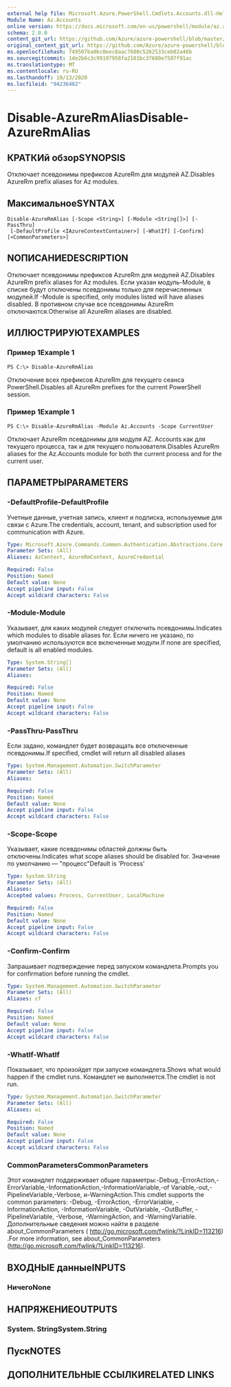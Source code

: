 ```yaml
---
external help file: Microsoft.Azure.PowerShell.Cmdlets.Accounts.dll-Help.xml
Module Name: Az.Accounts
online version: https://docs.microsoft.com/en-us/powershell/module/az.accounts/disable-azurermalias
schema: 2.0.0
content_git_url: https://github.com/Azure/azure-powershell/blob/master/src/Accounts/Accounts/help/Disable-AzureRmAlias.md
original_content_git_url: https://github.com/Azure/azure-powershell/blob/master/src/Accounts/Accounts/help/Disable-AzureRmAlias.md
ms.openlocfilehash: 749507ba0bc0eec8aac7600c5262533ceb02a46b
ms.sourcegitcommit: 1de2b6c3c99197958fa2101bc37680e7507f91ac
ms.translationtype: MT
ms.contentlocale: ru-RU
ms.lasthandoff: 10/13/2020
ms.locfileid: "94236402"
---
```

# <span data-ttu-id="0e1d1-101">Disable-AzureRmAlias</span><span class="sxs-lookup"><span data-stu-id="0e1d1-101">Disable-AzureRmAlias</span></span>

## <span data-ttu-id="0e1d1-102">КРАТКИй обзор</span><span class="sxs-lookup"><span data-stu-id="0e1d1-102">SYNOPSIS</span></span>
<span data-ttu-id="0e1d1-103">Отключает псевдонимы префиксов AzureRm для модулей AZ.</span><span class="sxs-lookup"><span data-stu-id="0e1d1-103">Disables AzureRm prefix aliases for Az modules.</span></span>

## <span data-ttu-id="0e1d1-104">Максимальное</span><span class="sxs-lookup"><span data-stu-id="0e1d1-104">SYNTAX</span></span>

```
Disable-AzureRmAlias [-Scope <String>] [-Module <String[]>] [-PassThru]
 [-DefaultProfile <IAzureContextContainer>] [-WhatIf] [-Confirm] [<CommonParameters>]
```

## <span data-ttu-id="0e1d1-105">NОПИСАНИЕ</span><span class="sxs-lookup"><span data-stu-id="0e1d1-105">DESCRIPTION</span></span>
<span data-ttu-id="0e1d1-106">Отключает псевдонимы префиксов AzureRm для модулей AZ.</span><span class="sxs-lookup"><span data-stu-id="0e1d1-106">Disables AzureRm prefix aliases for Az modules.</span></span> <span data-ttu-id="0e1d1-107">Если указан модуль-Module, в списке будут отключены псевдонимы только для перечисленных модулей.</span><span class="sxs-lookup"><span data-stu-id="0e1d1-107">If -Module is specified, only modules listed will have aliases disabled.</span></span> <span data-ttu-id="0e1d1-108">В противном случае все псевдонимы AzureRm отключаются.</span><span class="sxs-lookup"><span data-stu-id="0e1d1-108">Otherwise all AzureRm aliases are disabled.</span></span>

## <span data-ttu-id="0e1d1-109">ИЛЛЮСТРИРУЮТ</span><span class="sxs-lookup"><span data-stu-id="0e1d1-109">EXAMPLES</span></span>

### <span data-ttu-id="0e1d1-110">Пример 1</span><span class="sxs-lookup"><span data-stu-id="0e1d1-110">Example 1</span></span>
```
PS C:\> Disable-AzureRmAlias
```

<span data-ttu-id="0e1d1-111">Отключение всех префиксов AzureRm для текущего сеанса PowerShell.</span><span class="sxs-lookup"><span data-stu-id="0e1d1-111">Disables all AzureRm prefixes for the current PowerShell session.</span></span>

### <span data-ttu-id="0e1d1-112">Пример 1</span><span class="sxs-lookup"><span data-stu-id="0e1d1-112">Example 1</span></span>
```
PS C:\> Disable-AzureRmAlias -Module Az.Accounts -Scope CurrentUser
```

<span data-ttu-id="0e1d1-113">Отключает AzureRm псевдонимы для модуля AZ. Accounts как для текущего процесса, так и для текущего пользователя.</span><span class="sxs-lookup"><span data-stu-id="0e1d1-113">Disables AzureRm aliases for the Az.Accounts module for both the current process and for the current user.</span></span>

## <span data-ttu-id="0e1d1-114">ПАРАМЕТРЫ</span><span class="sxs-lookup"><span data-stu-id="0e1d1-114">PARAMETERS</span></span>

### <span data-ttu-id="0e1d1-115">-DefaultProfile</span><span class="sxs-lookup"><span data-stu-id="0e1d1-115">-DefaultProfile</span></span>
<span data-ttu-id="0e1d1-116">Учетные данные, учетная запись, клиент и подписка, используемые для связи с Azure.</span><span class="sxs-lookup"><span data-stu-id="0e1d1-116">The credentials, account, tenant, and subscription used for communication with Azure.</span></span>

```yaml
Type: Microsoft.Azure.Commands.Common.Authentication.Abstractions.Core.IAzureContextContainer
Parameter Sets: (All)
Aliases: AzContext, AzureRmContext, AzureCredential

Required: False
Position: Named
Default value: None
Accept pipeline input: False
Accept wildcard characters: False
```

### <span data-ttu-id="0e1d1-117">-Module</span><span class="sxs-lookup"><span data-stu-id="0e1d1-117">-Module</span></span>
<span data-ttu-id="0e1d1-118">Указывает, для каких модулей следует отключить псевдонимы.</span><span class="sxs-lookup"><span data-stu-id="0e1d1-118">Indicates which modules to disable aliases for.</span></span>
<span data-ttu-id="0e1d1-119">Если ничего не указано, по умолчанию используются все включенные модули.</span><span class="sxs-lookup"><span data-stu-id="0e1d1-119">If none are specified, default is all enabled modules.</span></span>

```yaml
Type: System.String[]
Parameter Sets: (All)
Aliases:

Required: False
Position: Named
Default value: None
Accept pipeline input: False
Accept wildcard characters: False
```

### <span data-ttu-id="0e1d1-120">-PassThru</span><span class="sxs-lookup"><span data-stu-id="0e1d1-120">-PassThru</span></span>
<span data-ttu-id="0e1d1-121">Если задано, командлет будет возвращать все отключенные псевдонимы.</span><span class="sxs-lookup"><span data-stu-id="0e1d1-121">If specified, cmdlet will return all disabled aliases</span></span>

```yaml
Type: System.Management.Automation.SwitchParameter
Parameter Sets: (All)
Aliases:

Required: False
Position: Named
Default value: None
Accept pipeline input: False
Accept wildcard characters: False
```

### <span data-ttu-id="0e1d1-122">-Scope</span><span class="sxs-lookup"><span data-stu-id="0e1d1-122">-Scope</span></span>
<span data-ttu-id="0e1d1-123">Указывает, какие псевдонимы областей должны быть отключены.</span><span class="sxs-lookup"><span data-stu-id="0e1d1-123">Indicates what scope aliases should be disabled for.</span></span> <span data-ttu-id="0e1d1-124">Значение по умолчанию — "процесс"</span><span class="sxs-lookup"><span data-stu-id="0e1d1-124">Default is 'Process'</span></span>

```yaml
Type: System.String
Parameter Sets: (All)
Aliases:
Accepted values: Process, CurrentUser, LocalMachine

Required: False
Position: Named
Default value: None
Accept pipeline input: False
Accept wildcard characters: False
```

### <span data-ttu-id="0e1d1-125">-Confirm</span><span class="sxs-lookup"><span data-stu-id="0e1d1-125">-Confirm</span></span>
<span data-ttu-id="0e1d1-126">Запрашивает подтверждение перед запуском командлета.</span><span class="sxs-lookup"><span data-stu-id="0e1d1-126">Prompts you for confirmation before running the cmdlet.</span></span>

```yaml
Type: System.Management.Automation.SwitchParameter
Parameter Sets: (All)
Aliases: cf

Required: False
Position: Named
Default value: None
Accept pipeline input: False
Accept wildcard characters: False
```

### <span data-ttu-id="0e1d1-127">-WhatIf</span><span class="sxs-lookup"><span data-stu-id="0e1d1-127">-WhatIf</span></span>
<span data-ttu-id="0e1d1-128">Показывает, что произойдет при запуске командлета.</span><span class="sxs-lookup"><span data-stu-id="0e1d1-128">Shows what would happen if the cmdlet runs.</span></span>
<span data-ttu-id="0e1d1-129">Командлет не выполняется.</span><span class="sxs-lookup"><span data-stu-id="0e1d1-129">The cmdlet is not run.</span></span>

```yaml
Type: System.Management.Automation.SwitchParameter
Parameter Sets: (All)
Aliases: wi

Required: False
Position: Named
Default value: None
Accept pipeline input: False
Accept wildcard characters: False
```

### <span data-ttu-id="0e1d1-130">CommonParameters</span><span class="sxs-lookup"><span data-stu-id="0e1d1-130">CommonParameters</span></span>
<span data-ttu-id="0e1d1-131">Этот командлет поддерживает общие параметры:-Debug,-ErrorAction,-ErrorVariable,-InformationAction,-InformationVariable,-of Variable,-out,-PipelineVariable,-Verbose, и-WarningAction.</span><span class="sxs-lookup"><span data-stu-id="0e1d1-131">This cmdlet supports the common parameters: -Debug, -ErrorAction, -ErrorVariable, -InformationAction, -InformationVariable, -OutVariable, -OutBuffer, -PipelineVariable, -Verbose, -WarningAction, and -WarningVariable.</span></span> <span data-ttu-id="0e1d1-132">Дополнительные сведения можно найти в разделе about_CommonParameters ( http://go.microsoft.com/fwlink/?LinkID=113216) .</span><span class="sxs-lookup"><span data-stu-id="0e1d1-132">For more information, see about_CommonParameters (http://go.microsoft.com/fwlink/?LinkID=113216).</span></span>

## <span data-ttu-id="0e1d1-133">ВХОДНЫЕ данные</span><span class="sxs-lookup"><span data-stu-id="0e1d1-133">INPUTS</span></span>

### <span data-ttu-id="0e1d1-134">Ничего</span><span class="sxs-lookup"><span data-stu-id="0e1d1-134">None</span></span>

## <span data-ttu-id="0e1d1-135">НАПРЯЖЕНИЕ</span><span class="sxs-lookup"><span data-stu-id="0e1d1-135">OUTPUTS</span></span>

### <span data-ttu-id="0e1d1-136">System. String</span><span class="sxs-lookup"><span data-stu-id="0e1d1-136">System.String</span></span>

## <span data-ttu-id="0e1d1-137">Пуск</span><span class="sxs-lookup"><span data-stu-id="0e1d1-137">NOTES</span></span>

## <span data-ttu-id="0e1d1-138">ДОПОЛНИТЕЛЬНЫЕ ССЫЛКИ</span><span class="sxs-lookup"><span data-stu-id="0e1d1-138">RELATED LINKS</span></span>
